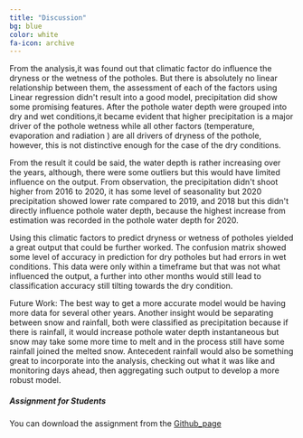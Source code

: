 ```yaml
---
title: "Discussion"
bg: blue
color: white
fa-icon: archive
---
```

From the analysis,it was found out that climatic factor do influence the dryness or the wetness of the potholes. But there is absolutely no linear relationship between them, the assessment of each of the factors using Linear regression didn't result into a good model, precipitation did show some promising features. After the pothole water depth were grouped into dry and wet conditions,it became evident  that higher precipitation is a major driver of the pothole wetness while all other factors (temperature, evaporation and radiation ) are all drivers of dryness of the pothole, however, this is not distinctive enough for the case of the dry conditions.

From the result it could be said, the water depth is rather increasing over the years, although, there were some outliers but this would have limited influence on the output. From observation, the precipitation didn't shoot higher from 2016 to 2020, it has some level of seasonality but 2020 precipitation showed lower rate compared to 2019, and 2018 but this didn't directly influence pothole water depth, because the highest increase from  estimation was recorded in the pothole water depth for 2020.

Using this climatic factors to predict dryness or wetness of potholes yielded a great output that could be further worked. The confusion matrix showed some level of accuracy in prediction for dry potholes but had errors in wet conditions. This data were only within a timeframe but that was not what influenced the output, a further into other months would still lead to classification accuracy still tilting towards the dry condition.

Future Work: The best way to get a more accurate model would be having more data for several other years. Another insight would be separating between snow and rainfall, both were classified as precipitation because if there is rainfall, it would increase pothole water depth instantaneous but snow may take some more time to melt and in the process still have some rainfall joined the melted snow. Antecedent rainfall would also be something great to incorporate into the
analysis, checking out what it was like and  monitoring days ahead, then aggregating such output to develop a more robust  model.

##### Assignment for Students
You can download the assignment from the [Github_page](https://github.com/OSO3670/DryPotholeProject/blob/gh-pages/Assignment%20for%20students.ipynb)

